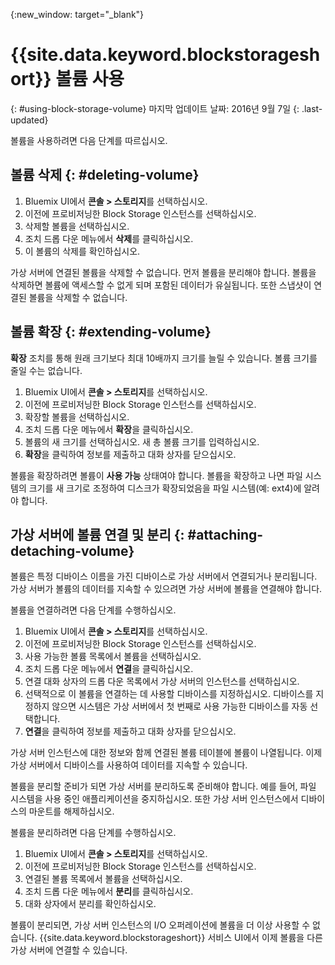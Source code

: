 {:new_window: target="_blank"} 

# {{site.data.keyword.blockstorageshort}} 볼륨 사용  
{: #using-block-storage-volume} 
마지막 업데이트 날짜: 2016년 9월 7일
{: .last-updated}

볼륨을 사용하려면 다음 단계를 따르십시오.

## 볼륨 삭제 {: #deleting-volume}

1.  Bluemix UI에서 **콘솔 > 스토리지**를 선택하십시오.
2.  이전에 프로비저닝한 Block Storage 인스턴스를 선택하십시오.
3.	삭제할 볼륨을 선택하십시오. 
4.	조치 드롭 다운 메뉴에서 **삭제**를 클릭하십시오.
5.	이 볼륨의 삭제를 확인하십시오. 

가상 서버에 연결된 볼륨을 삭제할 수 없습니다. 먼저 볼륨을 분리해야 합니다. 볼륨을 삭제하면 볼륨에 액세스할 수 없게 되며 포함된 데이터가 유실됩니다. 또한 스냅샷이 연결된 볼륨을 삭제할 수 없습니다.

## 볼륨 확장 {: #extending-volume}
**확장** 조치를 통해 원래 크기보다 최대 10배까지 크기를 늘릴 수 있습니다. 볼륨 크기를 줄일 수는 없습니다. 

1.  Bluemix UI에서 **콘솔 > 스토리지**를 선택하십시오.
2.  이전에 프로비저닝한 Block Storage 인스턴스를 선택하십시오.
3.	확장할 볼륨을 선택하십시오. 
4.	조치 드롭 다운 메뉴에서 **확장**을 클릭하십시오.
5.	볼륨의 새 크기를 선택하십시오. 새 총 볼륨 크기를 입력하십시오. 
6.	**확장**을 클릭하여 정보를 제출하고 대화 상자를 닫으십시오.  

볼륨을 확장하려면 볼륨이 **사용 가능** 상태여야 합니다. 볼륨을 확장하고 나면 파일 시스템의 크기를 새 크기로 조정하여 디스크가 확장되었음을 파일 시스템(예: ext4)에 알려야 합니다. 

## 가상 서버에 볼륨 연결 및 분리 {: #attaching-detaching-volume}
볼륨은 특정 디바이스 이름을 가진 디바이스로 가상 서버에서 연결되거나 분리됩니다. 가상 서버가 볼륨의 데이터를 지속할 수 있으려면 가상 서버에 볼륨을 연결해야 합니다. 

볼륨을 연결하려면 다음 단계를 수행하십시오.  

1.  Bluemix UI에서 **콘솔 > 스토리지**를 선택하십시오.
2.  이전에 프로비저닝한 Block Storage 인스턴스를 선택하십시오.
3.	사용 가능한 볼륨 목록에서 볼륨을 선택하십시오. 
4.	조치 드롭 다운 메뉴에서 **연결**을 클릭하십시오.
5.	연결 대화 상자의 드롭 다운 목록에서 가상 서버의 인스턴스를 선택하십시오.  
6.	선택적으로 이 볼륨을 연결하는 데 사용할 디바이스를 지정하십시오. 디바이스를 지정하지 않으면 시스템은 가상 서버에서 첫 번째로 사용 가능한 디바이스를 자동 선택합니다. 
7.	**연결**을 클릭하여 정보를 제출하고 대화 상자를 닫으십시오. 

가상 서버 인스턴스에 대한 정보와 함께 연결된 볼륨 테이블에 볼륨이 나열됩니다.
이제 가상 서버에서 디바이스를 사용하여 데이터를 지속할 수 있습니다.  

볼륨을 분리할 준비가 되면 가상 서버를 분리하도록 준비해야 합니다. 예를 들어, 파일 시스템을 사용 중인 애플리케이션을 중지하십시오. 또한 가상 서버 인스턴스에서 디바이스의 마운트를 해제하십시오.

볼륨을 분리하려면 다음 단계를 수행하십시오.  

1.  Bluemix UI에서 **콘솔 > 스토리지**를 선택하십시오.
2.  이전에 프로비저닝한 Block Storage 인스턴스를 선택하십시오.
3.	연결된 볼륨 목록에서 볼륨을 선택하십시오.  
4.	조치 드롭 다운 메뉴에서 **분리**를 클릭하십시오.
5.	대화 상자에서 분리를 확인하십시오.  

볼륨이 분리되면, 가상 서버 인스턴스의 I/O 오퍼레이션에 볼륨을 더 이상 사용할 수 없습니다. {{site.data.keyword.blockstorageshort}} 서비스 UI에서 이제 볼륨을 다른 가상 서버에 연결할 수 있습니다. 
